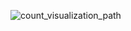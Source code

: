 ![count_visualization_path](https://user-images.githubusercontent.com/141798228/268531789-4ee528a7-c91f-4281-b2e6-ea15daa89a42.png)


